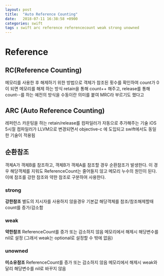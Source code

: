 ```yaml
---
layout: post
title:  "Auto Reference Counting"
date:   2018-07-11 16:38:58 +0900
categories: swift
tags : swift arc reference referencecount weak strong unowned
---
```

# Reference

## RC(Reference Counting)
메모리를 사용한 후 해제하기 위한 방법으로 객체가 참조된 횟수를 확인하여 count가 0이 되면 메모리를 해제 하는 방식
retain을 통해 count++ 해주고, release를 통해 count--를 하는 예전의 방식을 수동이란 의미를 붙여 MRC라 부르기도 했다고

## ARC (Auto Reference Counting)
레퍼런스 카운팅을 하는 retain/release를 컴파일러가 자동으로 추가해주는 기술
iOS 5시절 컴파일러가 LLVM으로 변경되면서 objective-c 에 도입되고 swift에서도 동일한 기술이 적용됨

## 순환참조
객체A가 객체B를 참조하고, 객체B가 객체A를 참조할 경우 순환참조가 발생한다.
이 경우 해당객체를 지워도 ReferenceCount는 줄어들지 않고 메모리 누수의 원인이 된다.
이에 참조를 강한 참조와 약한 참조로 구분하여 사용한다.

### strong
**강한참조**
별도의 지시자를 사용하지 않을경우 기본값
해당객체를 참조/참조해제할때 count를 증가/감소함

### weak
**약한참조**
ReferenceCount를 증가 또는 감소하지 않음
메모리에서 해제시 해당변수를 nil로 설정
(그래서 weak는 optional로 설정할 수 밖에 없음)

### unowned
**미소유참조**
ReferenceCount를 증가 또는 감소하지 않음
메모리에서 해제시 weak와 달리 해당변수를 nil로 바꾸지 않음
